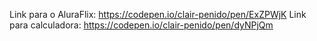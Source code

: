 Link para o AluraFlix:
https://codepen.io/clair-penido/pen/ExZPWjK
Link para calculadora:
https://codepen.io/clair-penido/pen/dyNPjQm
